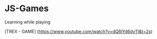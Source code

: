 # JS-Games
Learning while playing

[TREX - GAME] (https://www.youtube.com/watch?v=dQ6lYd6dyTI&t=2s)
